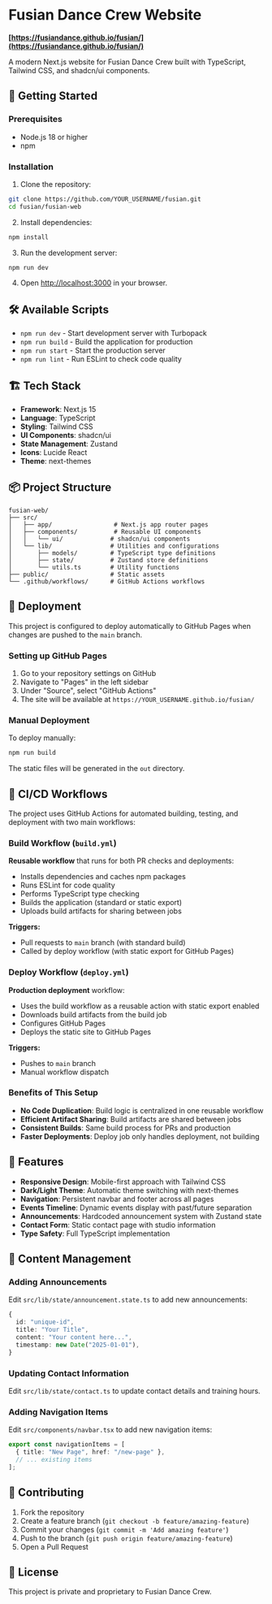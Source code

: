 # Fusian Dance Crew Website

**[https://fusiandance.github.io/fusian/](https://fusiandance.github.io/fusian/)**

A modern Next.js website for Fusian Dance Crew built with TypeScript, Tailwind CSS, and shadcn/ui components.

## 🚀 Getting Started

### Prerequisites
- Node.js 18 or higher
- npm

### Installation

1. Clone the repository:
```bash
git clone https://github.com/YOUR_USERNAME/fusian.git
cd fusian/fusian-web
```

2. Install dependencies:
```bash
npm install
```

3. Run the development server:
```bash
npm run dev
```

4. Open [http://localhost:3000](http://localhost:3000) in your browser.

## 🛠️ Available Scripts

- `npm run dev` - Start development server with Turbopack
- `npm run build` - Build the application for production
- `npm run start` - Start the production server
- `npm run lint` - Run ESLint to check code quality

## 🏗️ Tech Stack

- **Framework**: Next.js 15
- **Language**: TypeScript
- **Styling**: Tailwind CSS
- **UI Components**: shadcn/ui
- **State Management**: Zustand
- **Icons**: Lucide React
- **Theme**: next-themes

## 📦 Project Structure

```
fusian-web/
├── src/
│   ├── app/                 # Next.js app router pages
│   ├── components/          # Reusable UI components
│   │   └── ui/             # shadcn/ui components
│   └── lib/                # Utilities and configurations
│       ├── models/         # TypeScript type definitions
│       ├── state/          # Zustand store definitions
│       └── utils.ts        # Utility functions
├── public/                 # Static assets
└── .github/workflows/      # GitHub Actions workflows
```

## 🚀 Deployment

This project is configured to deploy automatically to GitHub Pages when changes are pushed to the `main` branch.

### Setting up GitHub Pages

1. Go to your repository settings on GitHub
2. Navigate to "Pages" in the left sidebar
3. Under "Source", select "GitHub Actions"
4. The site will be available at `https://YOUR_USERNAME.github.io/fusian/`

### Manual Deployment

To deploy manually:

```bash
npm run build
```

The static files will be generated in the `out` directory.

## 🔄 CI/CD Workflows

The project uses GitHub Actions for automated building, testing, and deployment with two main workflows:

### Build Workflow (`build.yml`)
**Reusable workflow** that runs for both PR checks and deployments:
- Installs dependencies and caches npm packages
- Runs ESLint for code quality
- Performs TypeScript type checking
- Builds the application (standard or static export)
- Uploads build artifacts for sharing between jobs

**Triggers:**
- Pull requests to `main` branch (with standard build)
- Called by deploy workflow (with static export for GitHub Pages)

### Deploy Workflow (`deploy.yml`)
**Production deployment** workflow:
- Uses the build workflow as a reusable action with static export enabled
- Downloads build artifacts from the build job
- Configures GitHub Pages
- Deploys the static site to GitHub Pages

**Triggers:**
- Pushes to `main` branch
- Manual workflow dispatch

### Benefits of This Setup
- **No Code Duplication**: Build logic is centralized in one reusable workflow
- **Efficient Artifact Sharing**: Build artifacts are shared between jobs
- **Consistent Builds**: Same build process for PRs and production
- **Faster Deployments**: Deploy job only handles deployment, not building

## 🎨 Features

- **Responsive Design**: Mobile-first approach with Tailwind CSS
- **Dark/Light Theme**: Automatic theme switching with next-themes
- **Navigation**: Persistent navbar and footer across all pages
- **Events Timeline**: Dynamic events display with past/future separation
- **Announcements**: Hardcoded announcement system with Zustand state
- **Contact Form**: Static contact page with studio information
- **Type Safety**: Full TypeScript implementation

## 📝 Content Management

### Adding Announcements
Edit `src/lib/state/announcement.state.ts` to add new announcements:

```typescript
{
  id: "unique-id",
  title: "Your Title",
  content: "Your content here...",
  timestamp: new Date("2025-01-01"),
}
```

### Updating Contact Information
Edit `src/lib/state/contact.ts` to update contact details and training hours.

### Adding Navigation Items
Edit `src/components/navbar.tsx` to add new navigation items:

```typescript
export const navigationItems = [
  { title: "New Page", href: "/new-page" },
  // ... existing items
];
```

## 🤝 Contributing

1. Fork the repository
2. Create a feature branch (`git checkout -b feature/amazing-feature`)
3. Commit your changes (`git commit -m 'Add amazing feature'`)
4. Push to the branch (`git push origin feature/amazing-feature`)
5. Open a Pull Request

## 📄 License

This project is private and proprietary to Fusian Dance Crew.